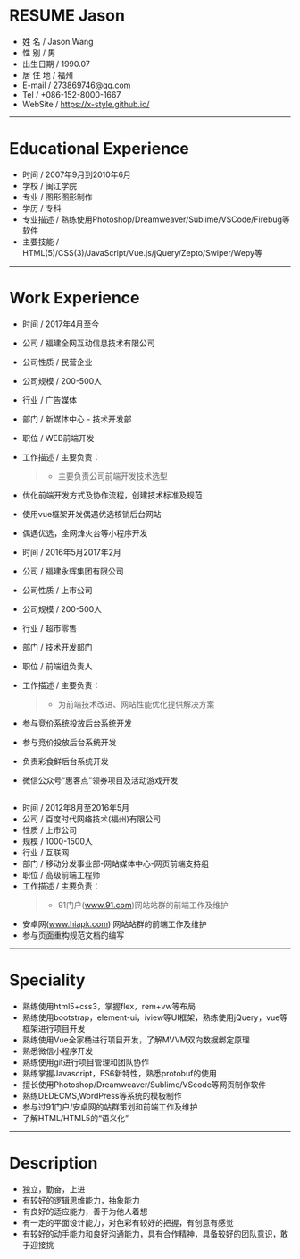 # RESUME Jason

 - 姓 名 / Jason.Wang
 - 性 别 / 男
 - 出生日期 / 1990.07
 - 居 住 地 / 福州
 - E-mail / 273869746@qq.com
 - Tel / +086-152-8000-1667
 - WebSite / https://x-style.github.io/

---

# Educational Experience
 - 时间 / 2007年9月到2010年6月
 - 学校 / 闽江学院
 - 专业 / 图形图形制作
 - 学历 / 专科
 - 专业描述 / 熟练使用Photoshop/Dreamweaver/Sublime/VSCode/Firebug等软件
 - 主要技能 / HTML(5)/CSS(3)/JavaScript/Vue.js/jQuery/Zepto/Swiper/Wepy等

---

# Work Experience


 - 时间 / 2017年4月至今
 - 公司 / 福建全网互动信息技术有限公司
 - 公司性质 / 民营企业
 - 公司规模 / 200-500人
 - 行业 / 广告媒体
 - 部门 / 新媒体中心 - 技术开发部
 - 职位 / WEB前端开发
 - 工作描述 / 主要负责：
    > - 主要负责公司前端开发技术选型
- 优化前端开发方式及协作流程，创建技术标准及规范
- 使用vue框架开发偶遇优选核销后台网站
- 偶遇优选，全网烽火台等小程序开发



 - 时间 / 2016年5月2017年2月
 - 公司 / 福建永辉集团有限公司
 - 公司性质 / 上市公司
 - 公司规模 / 200-500人
 - 行业 / 超市零售
 - 部门 / 技术开发部门
 - 职位 / 前端组负责人
 - 工作描述 / 主要负责：
    > - 为前端技术改进、网站性能优化提供解决方案
- 参与竞价系统投放后台系统开发
- 参与竞价投放后台系统开发
- 负责彩食鲜后台系统开发
- 微信公众号“惠客点”领券项目及活动游戏开发

##

 - 时间 / 2012年8月至2016年5月
 - 公司 / 百度时代网络技术(福州)有限公司
 - 性质 / 上市公司
 - 规模 / 1000-1500人
 - 行业 / 互联网
 - 部门 / 移动分发事业部-网站媒体中心-网页前端支持组
 - 职位 / 高级前端工程师
 - 工作描述 / 主要负责：
    > - 91门户(www.91.com)网站站群的前端工作及维护
- 安卓网(www.hiapk.com) 网站站群的前端工作及维护
- 参与页面重构规范文档的编写


---

# Speciality

 - 熟练使用html5+css3，掌握flex，rem+vw等布局
 - 熟练使用bootstrap，element-ui，iview等UI框架，熟练使用jQuery，vue等框架进行项目开发
 - 熟练使用Vue全家桶进行项目开发，了解MVVM双向数据绑定原理
 - 熟悉微信小程序开发
 - 熟练使用git进行项目管理和团队协作
 - 熟练掌握Javascript，ES6新特性，熟悉protobuf的使用
 - 擅长使用Photoshop/Dreamweaver/Sublime/VScode等网页制作软件
 - 熟练DEDECMS,WordPress等系统的模板制作
 - 参与过91门户/安卓网的站群策划和前端工作及维护
 - 了解HTML/HTML5的“语义化”


---

# Description

 - 独立，勤奋，上进
 - 有较好的逻辑思维能力，抽象能力
 - 有良好的适应能力，善于为他人着想
 - 有一定的平面设计能力，对色彩有较好的把握，有创意有感觉
 - 有较好的动手能力和良好沟通能力，具有合作精神，具备较好的团队意识，敢于迎接挑
